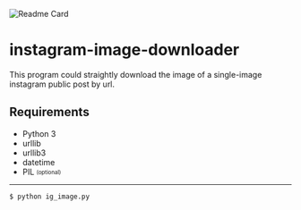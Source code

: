 ![Readme Card](https://github-readme-stats.vercel.app/api/pin/?username=LuciferLordKing&repo=instagram-image-downloader&theme=cobalt)

# instagram-image-downloader
This program could straightly download the image of a single-image instagram public post by url.
## Requirements
* Python 3
* urllib
* urllib3
* datetime
* PIL <sub><sup>(optional)</sup></sub>

---
`$ python ig_image.py`

